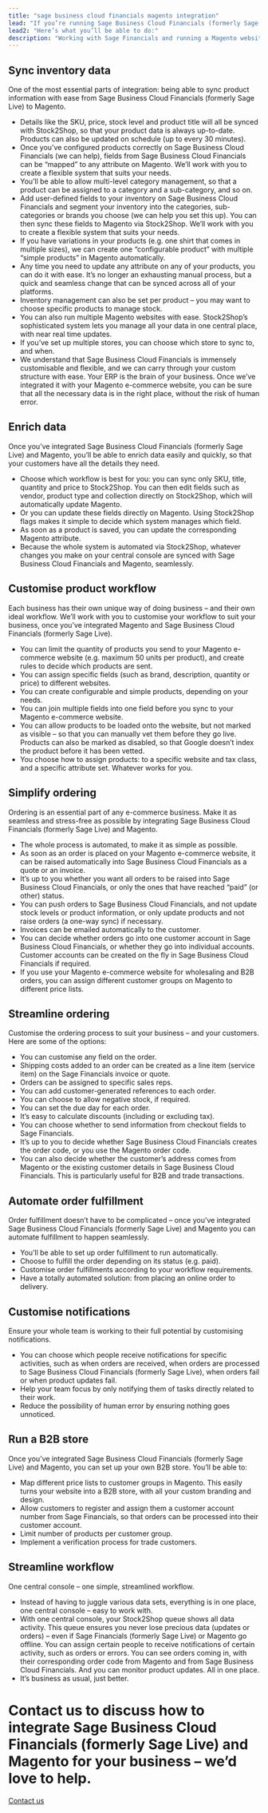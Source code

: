 ```yaml
---
title: "sage business cloud financials magento integration"
lead: "If you’re running Sage Business Cloud Financials (formerly Sage Live) as your ERP, with a Magento e-commerce website, you’ll need them to be integrated so that your business can run as smoothly as possible and you can offer the best e-commerce experience to your customers. A Sage Business Cloud Financials Magento integration will make your business work better."
lead2: "Here’s what you’ll be able to do:"
description: "Working with Sage Financials and running a Magento website? A Sage Financials Magento integration with Stock2Shop will streamline your workflow, simplify ordering and make your business much more efficient. Find out more!"
---
```


Sync inventory data
-------------------

One of the most essential parts of integration: being able to sync product information with ease from Sage Business Cloud Financials (formerly Sage Live) to Magento.

*   Details like the SKU, price, stock level and product title will all be synced with Stock2Shop, so that your product data is always up-to-date. Products can also be updated on schedule (up to every 30 minutes).
*   Once you’ve configured products correctly on Sage Business Cloud Financials (we can help), fields from Sage Business Cloud Financials can be “mapped” to any attribute on Magento. We’ll work with you to create a flexible system that suits your needs.
*   You’ll be able to allow multi-level category management, so that a product can be assigned to a category and a sub-category, and so on.
*   Add user-defined fields to your inventory on Sage Business Cloud Financials and segment your inventory into the categories, sub-categories or brands you choose (we can help you set this up). You can then sync these fields to Magento via Stock2Shop. We’ll work with you to create a flexible system that suits your needs.
*   If you have variations in your products (e.g. one shirt that comes in multiple sizes), we can create one “configurable product” with multiple “simple products” in Magento automatically.
*   Any time you need to update any attribute on any of your products, you can do it with ease. It’s no longer an exhausting manual process, but a quick and seamless change that can be synced across all of your platforms.
*   Inventory management can also be set per product – you may want to choose specific products to manage stock.
*   You can also run multiple Magento websites with ease. Stock2Shop’s sophisticated system lets you manage all your data in one central place, with near real time updates.
*   If you’ve set up multiple stores, you can choose which store to sync to, and when.
*   We understand that Sage Business Cloud Financials is immensely customisable and flexible, and we can carry through your custom structure with ease. Your ERP is the brain of your business. Once we’ve integrated it with your Magento e-commerce website, you can be sure that all the necessary data is in the right place, without the risk of human error.

Enrich data
-----------

Once you’ve integrated Sage Business Cloud Financials (formerly Sage Live) and Magento, you’ll be able to enrich data easily and quickly, so that your customers have all the details they need.

*   Choose which workflow is best for you: you can sync only SKU, title, quantity and price to Stock2Shop. You can then edit fields such as vendor, product type and collection directly on Stock2Shop, which will automatically update Magento.
*   Or you can update these fields directly on Magento. Using Stock2Shop flags makes it simple to decide which system manages which field.
*   As soon as a product is saved, you can update the corresponding Magento attribute.
*   Because the whole system is automated via Stock2Shop, whatever changes you make on your central console are synced with Sage Business Cloud Financials and Magento, seamlessly.

Customise product workflow
--------------------------

Each business has their own unique way of doing business – and their own ideal workflow. We’ll work with you to customise your workflow to suit your business, once you’ve integrated Magento and Sage Business Cloud Financials (formerly Sage Live).

*   You can limit the quantity of products you send to your Magento e-commerce website (e.g. maximum 50 units per product), and create rules to decide which products are sent.
*   You can assign specific fields (such as brand, description, quantity or price) to different websites.
*   You can create configurable and simple products, depending on your needs.
*   You can join multiple fields into one field before you sync to your Magento e-commerce website.
*   You can allow products to be loaded onto the website, but not marked as visible – so that you can manually vet them before they go live. Products can also be marked as disabled, so that Google doesn’t index the product before it has been vetted.
*   You choose how to assign products: to a specific website and tax class, and a specific attribute set. Whatever works for you.

Simplify ordering
-----------------

Ordering is an essential part of any e-commerce business. Make it as seamless and stress-free as possible by integrating Sage Business Cloud Financials (formerly Sage Live) and Magento.

*   The whole process is automated, to make it as simple as possible.
*   As soon as an order is placed on your Magento e-commerce website, it can be raised automatically into Sage Business Cloud Financials as a quote or an invoice.
*   It’s up to you whether you want all orders to be raised into Sage Business Cloud Financials, or only the ones that have reached “paid” (or other) status.
*   You can push orders to Sage Business Cloud Financials, and not update stock levels or product information, or only update products and not raise orders (a one-way sync) if necessary.
*   Invoices can be emailed automatically to the customer.
*   You can decide whether orders go into one customer account in Sage Business Cloud Financials, or whether they go into individual accounts. Customer accounts can be created on the fly in Sage Business Cloud Financials if required.
*   If you use your Magento e-commerce website for wholesaling and B2B orders, you can assign different customer groups on Magento to different price lists.

Streamline ordering
-------------------

Customise the ordering process to suit your business – and your customers. Here are some of the options:

*   You can customise any field on the order.
*   Shipping costs added to an order can be created as a line item (service item) on the Sage Financials invoice or quote.
*   Orders can be assigned to specific sales reps.
*   You can add customer-generated references to each order.
*   You can choose to allow negative stock, if required.
*   You can set the due day for each order.
*   It’s easy to calculate discounts (including or excluding tax).
*   You can choose whether to send information from checkout fields to Sage Financials.
*   It’s up to you to decide whether Sage Business Cloud Financials creates the order code, or you use the Magento order code.
*   You can also decide whether the customer’s address comes from Magento or the existing customer details in Sage Business Cloud Financials. This is particularly useful for B2B and trade transactions.

Automate order fulfillment
--------------------------

Order fulfillment doesn’t have to be complicated – once you’ve integrated Sage Business Cloud Financials (formerly Sage Live) and Magento you can automate fulfillment to happen seamlessly.

*   You’ll be able to set up order fulfillment to run automatically.
*   Choose to fulfill the order depending on its status (e.g. paid).
*   Customise order fulfillments according to your workflow requirements.
*   Have a totally automated solution: from placing an online order to delivery.

Customise notifications
-----------------------

Ensure your whole team is working to their full potential by customising notifications.

*   You can choose which people receive notifications for specific activities, such as when orders are received, when orders are processed to Sage Business Cloud Financials (formerly Sage Live), when orders fail or when product updates fail.
*   Help your team focus by only notifying them of tasks directly related to their work.
*   Reduce the possibility of human error by ensuring nothing goes unnoticed.

Run a B2B store
---------------

Once you’ve integrated Sage Business Cloud Financials (formerly Sage Live) and Magento, you can set up your own B2B store. You’ll be able to:

*   Map different price lists to customer groups in Magento. This easily turns your website into a B2B store, with all your custom branding and design.
*   Allow customers to register and assign them a customer account number from Sage Financials, so that orders can be processed into their customer account.
*   Limit number of products per customer group.
*   Implement a verification process for trade customers.

Streamline workflow
-------------------

One central console – one simple, streamlined workflow.

*   Instead of having to juggle various data sets, everything is in one place, one central console – easy to work with.
*   With one central console, your Stock2Shop queue shows all data activity. This queue ensures you never lose precious data (updates or orders) – even if Sage Financials (formerly Sage Live) or Magento go offline. You can assign certain people to receive notifications of certain activity, such as orders or errors. You can see orders coming in, with their corresponding order code from Magento and from Sage Business Cloud Financials. And you can monitor product updates. All in one place.
*   It’s business as usual, just better.

Contact us to discuss how to integrate Sage Business Cloud Financials (formerly Sage Live) and Magento for your business – we’d love to help.
=============================================================================================================================================

[Contact us](/contact-us "Contact Stock2Shop")
